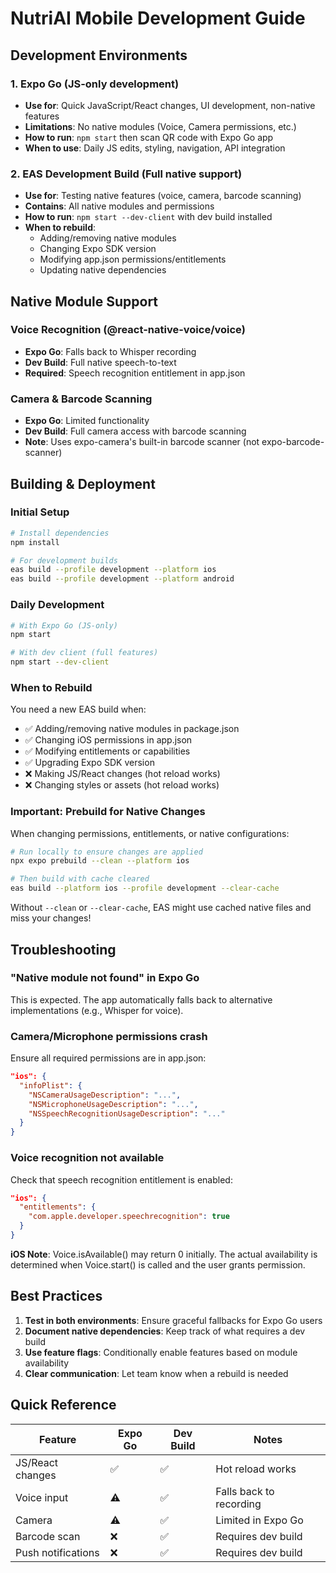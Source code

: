 # NutriAI Mobile Development Guide

## Development Environments

### 1. Expo Go (JS-only development)

- **Use for**: Quick JavaScript/React changes, UI development, non-native features
- **Limitations**: No native modules (Voice, Camera permissions, etc.)
- **How to run**: `npm start` then scan QR code with Expo Go app
- **When to use**: Daily JS edits, styling, navigation, API integration

### 2. EAS Development Build (Full native support)

- **Use for**: Testing native features (voice, camera, barcode scanning)
- **Contains**: All native modules and permissions
- **How to run**: `npm start --dev-client` with dev build installed
- **When to rebuild**:
  - Adding/removing native modules
  - Changing Expo SDK version
  - Modifying app.json permissions/entitlements
  - Updating native dependencies

## Native Module Support

### Voice Recognition (@react-native-voice/voice)

- **Expo Go**: Falls back to Whisper recording
- **Dev Build**: Full native speech-to-text
- **Required**: Speech recognition entitlement in app.json

### Camera & Barcode Scanning

- **Expo Go**: Limited functionality
- **Dev Build**: Full camera access with barcode scanning
- **Note**: Uses expo-camera's built-in barcode scanner (not expo-barcode-scanner)

## Building & Deployment

### Initial Setup

```bash
# Install dependencies
npm install

# For development builds
eas build --profile development --platform ios
eas build --profile development --platform android
```

### Daily Development

```bash
# With Expo Go (JS-only)
npm start

# With dev client (full features)
npm start --dev-client
```

### When to Rebuild

You need a new EAS build when:

- ✅ Adding/removing native modules in package.json
- ✅ Changing iOS permissions in app.json
- ✅ Modifying entitlements or capabilities
- ✅ Upgrading Expo SDK version
- ❌ Making JS/React changes (hot reload works)
- ❌ Changing styles or assets (hot reload works)

### Important: Prebuild for Native Changes

When changing permissions, entitlements, or native configurations:

```bash
# Run locally to ensure changes are applied
npx expo prebuild --clean --platform ios

# Then build with cache cleared
eas build --platform ios --profile development --clear-cache
```

Without `--clean` or `--clear-cache`, EAS might use cached native files and miss your changes!

## Troubleshooting

### "Native module not found" in Expo Go

This is expected. The app automatically falls back to alternative implementations (e.g., Whisper for voice).

### Camera/Microphone permissions crash

Ensure all required permissions are in app.json:

```json
"ios": {
  "infoPlist": {
    "NSCameraUsageDescription": "...",
    "NSMicrophoneUsageDescription": "...",
    "NSSpeechRecognitionUsageDescription": "..."
  }
}
```

### Voice recognition not available

Check that speech recognition entitlement is enabled:

```json
"ios": {
  "entitlements": {
    "com.apple.developer.speechrecognition": true
  }
}
```

**iOS Note**: Voice.isAvailable() may return 0 initially. The actual availability is determined when Voice.start() is called and the user grants permission.

## Best Practices

1. **Test in both environments**: Ensure graceful fallbacks for Expo Go users
2. **Document native dependencies**: Keep track of what requires a dev build
3. **Use feature flags**: Conditionally enable features based on module availability
4. **Clear communication**: Let team know when a rebuild is needed

## Quick Reference

| Feature            | Expo Go | Dev Build | Notes                   |
| ------------------ | ------- | --------- | ----------------------- |
| JS/React changes   | ✅      | ✅        | Hot reload works        |
| Voice input        | ⚠️      | ✅        | Falls back to recording |
| Camera             | ⚠️      | ✅        | Limited in Expo Go      |
| Barcode scan       | ❌      | ✅        | Requires dev build      |
| Push notifications | ❌      | ✅        | Requires dev build      |
